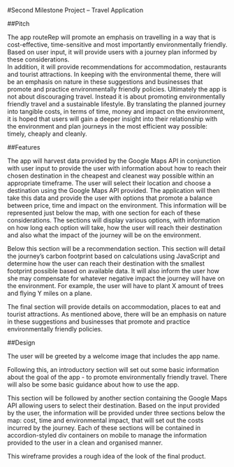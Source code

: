 #Second Milestone Project – Travel Application

##Pitch

The app routeRep will promote an emphasis on travelling in a way that is cost-effective, time-sensitive and most importantly environmentally friendly. Based on user input, it will provide users with a journey plan informed by these considerations.   
In addition, it will provide recommendations for accommodation, restaurants and tourist attractions. In keeping with the environmental theme, there will be an emphasis on nature in these suggestions and businesses that promote and practice environmentally friendly policies. 
Ultimately the app is not about discouraging travel. Instead it is about promoting environmentally friendly travel and a sustainable lifestyle. By translating the planned journey into tangible costs, in terms of time, money and impact on the environment, it is hoped that users will gain a deeper insight into their relationship with the environment and plan journeys in the most efficient way possible: timely, cheaply and cleanly. 

##Features

The app will harvest data provided by the Google Maps API in conjunction with user input to provide the user with information about how to reach their chosen destination in the cheapest and cleanest way possible within an appropriate timeframe. 
The user will select their location and choose a destination using the Google Maps API provided. The application will then take this data and provide the user with options that promote a balance between price, time and impact on the environment. This information will be represented just below the map, with one section for each of these considerations. 
The sections will display various options, with information on how long each option will take, how the user will reach their destination and also what the impact of the journey will be on the environment.  

Below this section will be a recommendation section. This section will detail the journey’s carbon footprint based on calculations using JavaScript and determine how the user can reach their destination with the smallest footprint possible based on available data. It will also inform the user how she may compensate for whatever negative impact the journey will have on the environment. For example, the user will have to plant X amount of trees and flying Y miles on a plane. 

The final section will provide details on accommodation, places to eat and tourist attractions. As mentioned above, there will be an emphasis on nature in these suggestions and businesses that promote and practice environmentally friendly policies. 


##Design

The user will be greeted by a welcome image that includes the app name. 

Following this, an introductory section will set out some basic information about the goal of the app - to promote environmentally friendly travel. There will also be some basic guidance about how to use the app. 

This section will be followed by another section containing the Google Maps API allowing users to select their destination. Based on the input provided by the user, the information will be provided under three sections below the map: cost, time and environmental impact, that will set out the costs incurred by the journey. Each of these sections will be contained in accordion-styled div containers on mobile to manage the information provided to the user in a clean and organised manner. 

This wireframe provides a rough idea of the look of the final product. 
